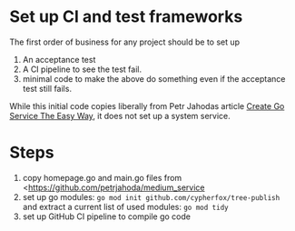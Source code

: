 # Set up CI and test frameworks

The first order of business for any project should be to set up 

1. An acceptance test
1. A CI pipeline to see the test fail.
1. minimal code to make the above do something even if the acceptance test still fails.

While this initial code copies liberally from Petr Jahodas article [Create Go Service The Easy Way](https://medium.com/swlh/create-go-service-the-easy-way-de827d7f07cf), it does not set up a system service.

# Steps

1. copy homepage.go and main.go files from <https://github.com/petrjahoda/medium_service
1. set up go modules: `go mod init github.com/cypherfox/tree-publish` and extract a current list of used modules: `go mod tidy`
1. set up GitHub CI pipeline to compile go code
